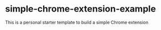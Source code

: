 # simple-chrome-extension-example

This is a personal starter template to build a simple Chrome extension
